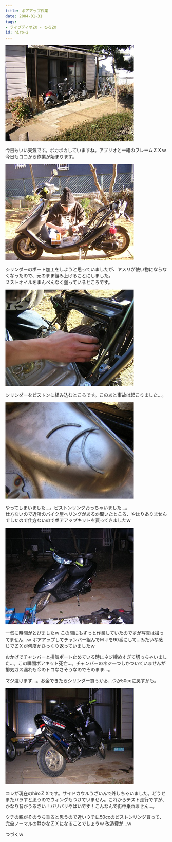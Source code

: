 ```yaml
---
title: ボアアップ作業
date: 2004-01-31
tags:
- ライブディオZX - ひろZX
id: hiro-2
---
```



 <div class="center spacing"><img alt="" src="/photo/diary/2004.01.31_zx1.jpg" width="400" height="300"></div>
<p class="sentence spacing10">今日もいい天気です。ポカポカしていますね。アプリオと一緒のフレームＺＸｗ<br>今日もココから作業が始まります。</p>
<div class="center spacing"><img alt="" src="/photo/diary/2004.01.31_zx2.jpg" width="400" height="300"></div>
<p class="sentence spacing10">シリンダーのポート加工をしようと思っていましたが、ヤスリが使い物にならなくなったので、元のまま組み上げることにしました。<br>２ストオイルをまんべんなく塗っているところです。</p>
<div class="center spacing"><img alt="" src="/photo/diary/2004.01.31_zx3.jpg" width="400" height="300"></div>
<p class="sentence spacing10">シリンダーをピストンに組み込むところです。このあと事故は起こりました...。</p>
<div class="center spacing"><img alt="" src="/photo/diary/2004.01.31_zx4.jpg" width="400" height="300"></div>
<p class="sentence spacing10">やってしまいました...。ピストンリングおっちゃいました...。<br>仕方ないので近所のバイク屋へリングがあるか聞いたところ、やはりありませんでしたので仕方ないのでボアアップキットを買ってきましたｗ</p>
<div class="center spacing"><img alt="" src="/photo/diary/2004.01.31_zx5.jpg" width="400" height="300"></div>
<p class="sentence">一気に時間がとびましたｗ この間にもずっと作業していたのですが写真は撮ってません...ｗ ボアアップしてチャンバー組んでＭＪを90番にして...みたいな感じでＺＸが何度かひっくり返っていましたｗ</p>
<p class="sentence">おかげでチャンバーと排気ポート止めている時にネジ締めすぎて切っちゃいました...。この瞬間ボアキット死亡...。チャンバーのネジ一つしかついていませんが排気ガス漏れも今のトコなさそうなのでそのまま...。</p>
<p class="sentence spacing10">マジ泣けます...。お金できたらシリンダー買ぅかぁ...つか50ccに戻すかも。</p>
<div class="center spacing"><img alt="" src="/photo/diary/2004.01.31_zx6.jpg" width="400" height="300"></div>
<p class="sentence">コレが現在のhiroＺＸです。サイドカウルうざいんで外しちゃいました。どうせまたバラすと思うのでウィングもつけていません。これからテスト走行ですが、かなり音がうるさい！バリバリやばいです！こんなんで街中乗れません...。</p>
<p class="sentence">ウチの親がそのうち乗ると思うので近いウチに50ccのピストンリング買って、完全ノーマルの静かなＺＸになることでしょうｗ 改造費が...ｗ
</p>
<p class="sentence">つづくｗ</p>
